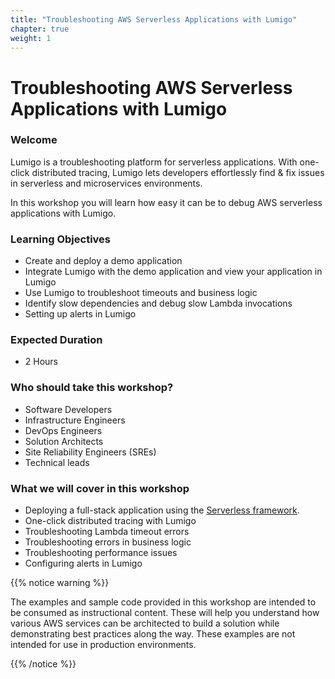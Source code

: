 ```yaml
---
title: "Troubleshooting AWS Serverless Applications with Lumigo"
chapter: true
weight: 1
---
```


# Troubleshooting AWS Serverless Applications with Lumigo

### Welcome

Lumigo is a troubleshooting platform for serverless applications. With one-click distributed tracing, Lumigo lets developers effortlessly find & fix issues in serverless and microservices environments.

In this workshop you will learn how easy it can be to debug AWS serverless applications with Lumigo.


### Learning Objectives

- Create and deploy a demo application
- Integrate Lumigo with the demo application and view your application in Lumigo
- Use Lumigo to troubleshoot timeouts and business logic
- Identify slow dependencies and debug slow Lambda invocations
- Setting up alerts in Lumigo

### Expected Duration
- 2 Hours

### Who should take this workshop?

- Software Developers
- Infrastructure Engineers
- DevOps Engineers
- Solution Architects
- Site Reliability Engineers (SREs)
- Technical leads

### What we will cover in this workshop

- Deploying a full-stack application using the [Serverless framework](https://www.serverless.com/open-source/).
- One-click distributed tracing with Lumigo
- Troubleshooting Lambda timeout errors
- Troubleshooting errors in business logic
- Troubleshooting performance issues
- Configuring alerts in Lumigo

{{% notice warning %}}
<p style='text-align: left;'>
The examples and sample code provided in this workshop are intended to be consumed as instructional content. These will help you understand how various AWS services can be architected to build a solution while demonstrating best practices along the way. These examples are not intended for use in production environments.
</p>
{{% /notice %}}